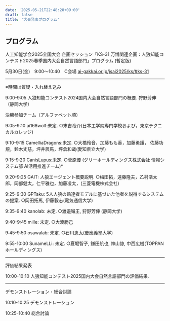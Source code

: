 ```yaml
---
date: '2025-05-21T22:48:28+09:00'
draft: false
title: '大会発表プログラム'
---
```


## プログラム

人工知能学会2025全国大会 企画セッション「KS-31 万博関連企画：人狼知能コンテスト2025春季国内大会自然言語部門」プログラム
(暫定版)

5月30日(金)　9:00～10:40　C会場
[ai-gakkai.or.jp/jsai2025/ks/#ks-31](https://www.ai-gakkai.or.jp/jsai2025/ks/#ks-31)

---

※時間は質疑・入れ替え込み

9:00-9:05 人狼知能コンテスト2024国内大会自然言語部門の概要. 狩野芳伸（静岡大学）

決勝参加チーム（アルファベット順）

9:05-9:10 ai168wolf:未定. ○末吉竜介(日本工学院専門学校および，東京テクニカルカレッジ)

9:10-9:15 CamelliaDragons:未定. ○大橋玲音，加藤もも香，加藤勇護， 佐藤功規，鈴木丈慈，坪井辰馬，坪倉和哉(愛知県立大学)

9:15-9:20 CanisLupus:未定. ○菅原優 (グリーホールディングス株式会社 情報システム部 AI活用推進チーム)*

9:20-9:25 GAIT: 人狼エージェント概要説明. ○梅田拓，遠藤隆夫，乙村浩太郎，岡部健太，仁平雅也，加藤凌太，(三菱電機株式会社)

9:25-9:30 GPTaku: 5人人狼の熟達者モデルに基づいた他者を説得するシステムの提案. ○岡田拓馬, 伊藤毅志(電気通信大学)

9:35-9:40 kanolab: 未定. ○渡邉嶺王, 狩野芳伸 (静岡大学)

9:40-9:45 mille: 未定. ○大渡勝己

9:45-9:50 osawalab: 未定. ○石川恵太(慶應義塾大学)

9:55-10:00 SunameLLi: 未定. ○夏堀智子, 鎌田航也, 神山諒, 中西広樹(TOPPANホールディングス)

---

評価結果発表

10:00-10:10 人狼知能コンテスト2025国内大会自然言語部門の評価結果.

---

デモンストレーション・総合討論

10:10-10:25 デモンストレーション

10:25-10:40 総合討論
